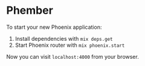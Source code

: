 # Phember

To start your new Phoenix application:

1. Install dependencies with `mix deps.get`
2. Start Phoenix router with `mix phoenix.start`

Now you can visit `localhost:4000` from your browser.
